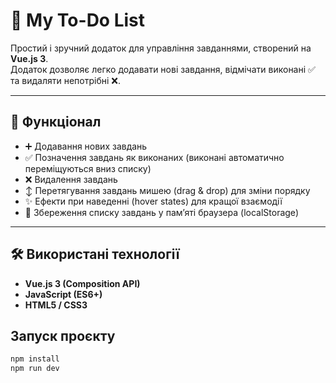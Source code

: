 # 📝 My To-Do List

Простий і зручний додаток для управління завданнями, створений на **Vue.js 3**.  
Додаток дозволяє легко додавати нові завдання, відмічати виконані ✅ та видаляти непотрібні ❌.

---

## 🚀 Функціонал
- ➕ Додавання нових завдань  
- ✅ Позначення завдань як виконаних (виконані автоматично переміщуються вниз списку)  
- ❌ Видалення завдань  
- ↕️ Перетягування завдань мишею (drag & drop) для зміни порядку  
- ✨ Ефекти при наведенні (hover states) для кращої взаємодії  
- 💾 Збереження списку завдань у пам’яті браузера (localStorage)


---

## 🛠️ Використані технології
- **Vue.js 3 (Composition API)**  
- **JavaScript (ES6+)**  
- **HTML5 / CSS3**

## Запуск проєкту
```bash
npm install
npm run dev
